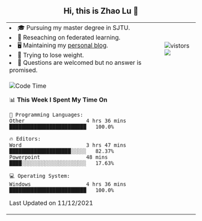 <h2 align="center"> Hi, this is Zhao Lu 👋</h2>

<table style="overflow:hidden;">
    <tr> 
        <td>
            <li>🎓 Pursuing my master degree in SJTU.</li>
            <li>🌱 Reseaching on federated learning.</li>
            <li>🖥️ Maintaining my <a href="https://ifarewell.xyz">personal blog</a>.</li>
            <li>💪 Trying to lose weight.</li>
            <li>💬 Questions are welcomed but no answer is promised.</li> 
        </td>
        <td>
            <img src="https://visitor-badge.glitch.me/badge?page_id=ifarewell" alt="vistors" />
        <br>
          <img src="https://github-readme-stats.vercel.app/api?username=ifarewell&theme=graywhite&hide=prs,contribs&show_icons=true&hide_border=true&icon_color=CE1D2D&text_color=718096&bg_color=ffffff&hide_title=true" />
        </td>
    </tr>
    <tr>
        <td colspan="2">
            
<!--START_SECTION:waka-->
![Code Time](http://img.shields.io/badge/Code%20Time-39%20hrs%2030%20mins-blue)

📊 **This Week I Spent My Time On** 

```text
💬 Programming Languages: 
Other                    4 hrs 36 mins       █████████████████████████   100.0%

🔥 Editors: 
Word                     3 hrs 47 mins       ████████████████████░░░░░   82.37% 
Powerpoint               48 mins             ████░░░░░░░░░░░░░░░░░░░░░   17.63%

💻 Operating System: 
Windows                  4 hrs 36 mins       █████████████████████████   100.0%

```


 Last Updated on 11/12/2021
<!--END_SECTION:waka-->
            
</td></tr>
</table>

